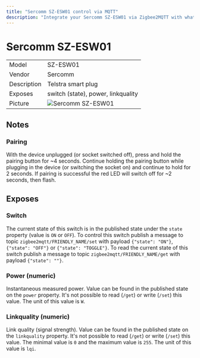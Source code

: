 ```yaml
---
title: "Sercomm SZ-ESW01 control via MQTT"
description: "Integrate your Sercomm SZ-ESW01 via Zigbee2MQTT with whatever smart home infrastructure you are using without the vendors bridge or gateway."
---
```


<!-- !!!! -->
<!-- ATTENTION: This file is auto-generated through docgen! -->
<!-- You can only edit the "## Notes"-Section. -->
<!-- !!!! -->

# Sercomm SZ-ESW01

|     |     |
|-----|-----|
| Model | SZ-ESW01  |
| Vendor  | Sercomm  |
| Description | Telstra smart plug |
| Exposes | switch (state), power, linkquality |
| Picture | ![Sercomm SZ-ESW01](https://psi-4ward.github.io/zigbee2mqtt.io/images/devices/SZ-ESW01.jpg) |


## Notes


### Pairing
With the device unplugged (or socket switched off), press and hold the pairing button for ~4 seconds. Continue holding the pairing button while plugging in the device (or switching the socket on) and continue to hold for 2 seconds. If pairing is successful the red LED will switch off for ~2 seconds, then flash.



## Exposes

### Switch 
The current state of this switch is in the published state under the `state` property (value is `ON` or `OFF`).
To control this switch publish a message to topic `zigbee2mqtt/FRIENDLY_NAME/set` with payload `{"state": "ON"}`, `{"state": "OFF"}` or `{"state": "TOGGLE"}`.
To read the current state of this switch publish a message to topic `zigbee2mqtt/FRIENDLY_NAME/get` with payload `{"state": ""}`.

### Power (numeric)
Instantaneous measured power.
Value can be found in the published state on the `power` property.
It's not possible to read (`/get`) or write (`/set`) this value.
The unit of this value is `W`.

### Linkquality (numeric)
Link quality (signal strength).
Value can be found in the published state on the `linkquality` property.
It's not possible to read (`/get`) or write (`/set`) this value.
The minimal value is `0` and the maximum value is `255`.
The unit of this value is `lqi`.

